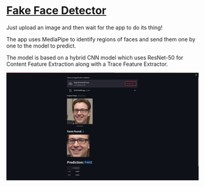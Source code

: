 # [Fake Face Detector](https://abhishekyelley-fake-face-detector-streamlit-app-6sxe4p.streamlit.app/)

Just upload an image and then wait for the app to do its thing!

The app uses MediaPipe to identify regions of faces and send them one by one to the model to predict.

The model is based on a hybrid CNN model which uses ResNet-50 for Content Feature Extraction along with a Trace Feature Extractor.

![alt text for screen readers](/assets/img/Fake_pred.jpg "Text to show on mouseover")
